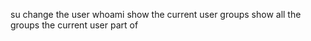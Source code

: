 su change the user
whoami show the current user
groups show all the groups the current user part of
